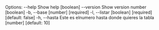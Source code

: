 Options: 
	--help Show help					                   [boolean] 
	--version Show version number 		                   [boolean] 
-b, --base 						                 [number] [required] 
-l, --listar 	               [boolean] [required] [default: false] 
-h, --hasta Este es elnumero hasta donde quieres la tabla 
						                      [number] [default: 10]